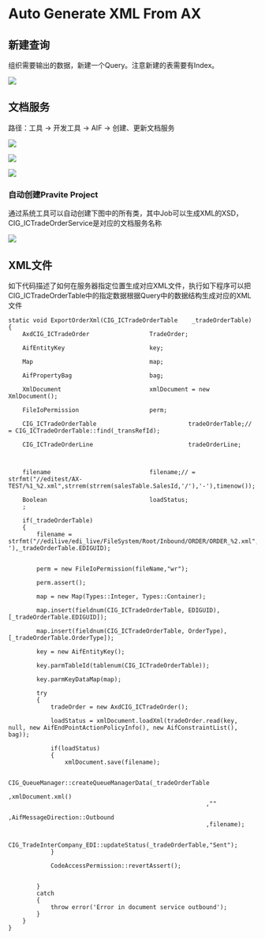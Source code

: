 # Auto Generate XML From AX

## 新建查询

组织需要输出的数据，新建一个Query。注意新建的表需要有Index。

![](../../../.gitbook/assets/image.png)

## 文档服务

路径：工具 -&gt; 开发工具 -&gt; AIF -&gt; 创建、更新文档服务

![](../../../.gitbook/assets/image%20%283%29.png)

![](../../../.gitbook/assets/image%20%2811%29.png)

![](../../../.gitbook/assets/image%20%281%29.png)

### 自动创建Pravite Project

通过系统工具可以自动创建下图中的所有类，其中Job可以生成XML的XSD，CIG\_ICTradeOrderService是对应的文档服务名称

![](../../../.gitbook/assets/image%20%282%29.png)

## XML文件

如下代码描述了如何在服务器指定位置生成对应XML文件，执行如下程序可以把CIG\_ICTradeOrderTable中的指定数据根据Query中的数据结构生成对应的XML文件

```text
static void ExportOrderXml(CIG_ICTradeOrderTable    _tradeOrderTable)
{
    AxdCIG_ICTradeOrder                 TradeOrder;

    AifEntityKey                        key;

    Map                                 map;

    AifPropertyBag                      bag;

    XmlDocument                         xmlDocument = new XmlDocument();

    FileIoPermission                    perm;

    CIG_ICTradeOrderTable                          tradeOrderTable;// = CIG_ICTradeOrderTable::find(_transRefId);

    CIG_ICTradeOrderLine                           tradeOrderLine;



    filename                            filename;// = strfmt("//editest/AX-TEST/%1_%2.xml",strrem(strrem(salesTable.SalesId,'/'),'-'),timenow());

    Boolean                             loadStatus;
    ;

    if(_tradeOrderTable)
    {
        filename = strfmt("//edilive/edi_live/FileSystem/Root/Inbound/ORDER/ORDER_%2.xml",strrem(strrem(_tradeOrderTable.SalesPurchOrderId,'/'),'-'),_tradeOrderTable.EDIGUID);


        perm = new FileIoPermission(fileName,"wr");

        perm.assert();

        map = new Map(Types::Integer, Types::Container);

        map.insert(fieldnum(CIG_ICTradeOrderTable, EDIGUID), [_tradeOrderTable.EDIGUID]);

        map.insert(fieldnum(CIG_ICTradeOrderTable, OrderType), [_tradeOrderTable.OrderType]);

        key = new AifEntityKey();

        key.parmTableId(tablenum(CIG_ICTradeOrderTable));

        key.parmKeyDataMap(map);

        try
        {
            tradeOrder = new AxdCIG_ICTradeOrder();

            loadStatus = xmlDocument.loadXml(tradeOrder.read(key, null, new AifEndPointActionPolicyInfo(), new AifConstraintList(), bag));

            if(loadStatus)
            {
                xmlDocument.save(filename);

                CIG_QueueManager::createQueueManagerData(_tradeOrderTable
                                                        ,xmlDocument.xml()
                                                        ,""
                                                        ,AifMessageDirection::Outbound
                                                        ,filename);

                CIG_TradeInterCompany_EDI::updateStatus(_tradeOrderTable,"Sent");
            }

            CodeAccessPermission::revertAssert();


        }
        catch
        {
            throw error('Error in document service outbound');
        }
    }
}
```

